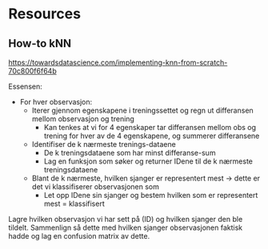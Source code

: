 # Resources

## How-to kNN
https://towardsdatascience.com/implementing-knn-from-scratch-70c800f6f64b

Essensen:
- For hver observasjon:
  - Iterer gjennom egenskapene i treningssettet og regn ut differansen mellom observasjon og trening
    - Kan tenkes at vi for 4 egenskaper tar differansen mellom obs og trening for hver av de 4 egenskapene, og summerer differansene
  - Identifiser de k nærmeste trenings-dataene
    - De k treningsdataene som har minst differanse-sum
    - Lag en funksjon som søker og returner IDene til de k nærmeste treningsdataene
  - Blant de k nærmeste, hvilken sjanger er representert mest -> dette er det vi klassifiserer observasjonen som
    - Let opp IDene sin sjanger og bestem hvilken som er representert mest = klassifisert

Lagre hvilken observasjon vi har sett på (ID) og hvilken sjanger den ble tildelt. Sammenlign så dette med hvilken sjanger observasjonen faktisk hadde og lag en confusion matrix av dette.
